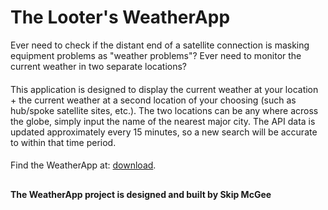 # The Looter's WeatherApp
Ever need to check if the distant end of a satellite connection is masking equipment problems as "weather problems"? Ever need to monitor the current weather in two separate locations?
####
This application is designed to display the current weather at your location + the current weather at a second location of your choosing (such as hub/spoke satellite sites, etc.). The two locations can be any where across the globe, simply input the name of the nearest major city. The API data is updated approximately every 15 minutes, so a new search will be accurate to within that time period.
####
Find the WeatherApp at: [download](https://github.com/skipmcgee/WeatherApp/tree/main/download).
##
#### The WeatherApp project is designed and built by Skip McGee
